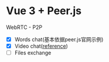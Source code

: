 # Vue 3 + Peer.js

WebRTC - P2P

- [x] Words chat(基本依据peer.js官网示例)
- [x] Video chat([reference](https://github.com/haixiangyan/react-p2p-chatroom))
- [ ] Files exchange